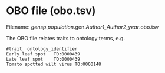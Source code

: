 # OBO file (obo.tsv)
Filename: *gensp.population*.gen.*Author1_Author2_year*.obo.tsv

The OBO file relates traits to ontology terms, e.g.
```
#trait	ontology_identifier
Early leaf spot   TO:0000439
Late leaf spot    TO:0000439
Tomato spotted wilt virus TO:0000148
```
